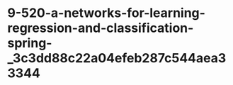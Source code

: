 # 9-520-a-networks-for-learning-regression-and-classification-spring-_3c3dd88c22a04efeb287c544aea33344
